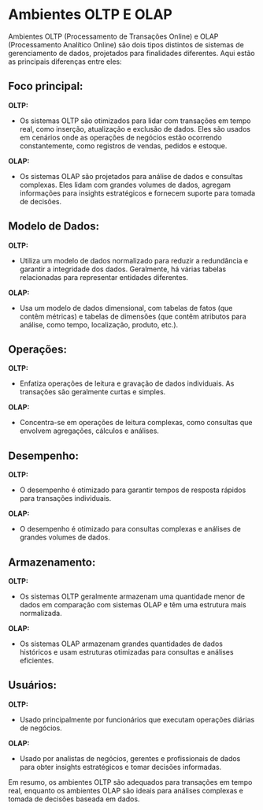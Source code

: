 # Ambientes OLTP E OLAP

Ambientes OLTP (Processamento de Transações Online) e OLAP (Processamento Analítico Online) são dois tipos distintos de sistemas de gerenciamento de dados, projetados para finalidades diferentes. Aqui estão as principais diferenças entre eles:

## Foco principal:

**OLTP:** 
- Os sistemas OLTP são otimizados para lidar com transações em tempo real, como inserção, atualização e exclusão de dados. Eles são usados em cenários onde as operações de negócios estão ocorrendo constantemente, como registros de vendas, pedidos e estoque.

**OLAP:**  
- Os sistemas OLAP são projetados para análise de dados e consultas complexas. Eles lidam com grandes volumes de dados, agregam informações para insights estratégicos e fornecem suporte para tomada de decisões.

## Modelo de Dados:

**OLTP:**
  - Utiliza um modelo de dados normalizado para reduzir a redundância e garantir a integridade dos dados. Geralmente, há várias tabelas relacionadas para representar entidades diferentes.

**OLAP:**
  - Usa um modelo de dados dimensional, com tabelas de fatos (que contêm métricas) e tabelas de dimensões (que contêm atributos para análise, como tempo, localização, produto, etc.).

## Operações:

**OLTP:** 
  - Enfatiza operações de leitura e gravação de dados individuais. As transações são geralmente curtas e simples.

**OLAP:**
  - Concentra-se em operações de leitura complexas, como consultas que envolvem agregações, cálculos e análises.

## Desempenho:

**OLTP:** 
  - O desempenho é otimizado para garantir tempos de resposta rápidos para transações individuais.

**OLAP:**
  - O desempenho é otimizado para consultas complexas e análises de grandes volumes de dados.

## Armazenamento:

**OLTP:** 
  - Os sistemas OLTP geralmente armazenam uma quantidade menor de dados em comparação com sistemas OLAP e têm uma estrutura mais normalizada.

**OLAP:**
  - Os sistemas OLAP armazenam grandes quantidades de dados históricos e usam estruturas otimizadas para consultas e análises eficientes.

## Usuários:

**OLTP:** 
  - Usado principalmente por funcionários que executam operações diárias de negócios.

**OLAP:**
  - Usado por analistas de negócios, gerentes e profissionais de dados para obter insights estratégicos e tomar decisões informadas.

Em resumo, os ambientes OLTP são adequados para transações em tempo real, enquanto os ambientes OLAP são ideais para análises complexas e tomada de decisões baseada em dados.
